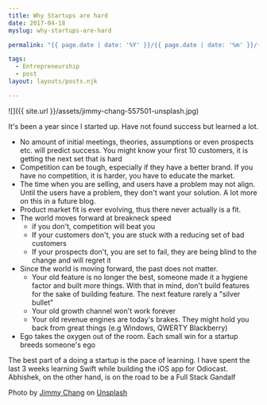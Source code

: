 ```yaml
---
title: Why Startups are hard
date: 2017-04-18
myslug: why-startups-are-hard

permalink: "{{ page.date | date: '%Y' }}/{{ page.date | date: '%m' }}/{{ page.date | date: '%d' }}/{{ myslug | slug }}/index.html"

tags: 
  - Entrepreneurship
  - post
layout: layouts/posts.njk

---
```

![]({{ site.url }}/assets/jimmy-chang-557501-unsplash.jpg)


It's been a year since I started up. Have not found success but learned a lot.

- No amount of initial meetings, theories, assumptions or even prospects etc. will predict success. You might know your first 10 customers, it is getting the next set that is hard
- Competition can be tough, especially if they have a better brand. If you have no competition, it is harder, you have to educate the market.
- The time when you are selling, and users have a problem may not align. Until the users have a problem, they don't want your solution. A lot more on this in a future blog.
- Product market fit is ever evolving, thus there never actually is a fit.
- The world moves forward at breakneck speed
    - if you don't, competition will beat you
    - If your customers don't, you are stuck with a reducing set of bad customers
    - If your prospects don't, you are set to fail, they are being blind to the change and will regret it
- Since the world is moving forward, the past does not matter.
    - Your old feature is no longer the best, someone made it a hygiene factor and built more things. With that in mind, don't build features for the sake of building feature. The next feature rarely a "silver bullet"
    - Your old growth channel won't work forever
    - Your old revenue engines are today's brakes. They might hold you back from great things (e.g Windows, QWERTY Blackberry)
- Ego takes the oxygen out of the room. Each small win for a startup breeds someone's ego

The best part of a doing a startup is the pace of learning. I have spent the last 3 weeks learning Swift while building the iOS app for Odiocast. Abhishek, on the other hand, is on the road to be a Full Stack Gandalf

Photo by [Jimmy Chang](https://unsplash.com/photos/XVU3GG35DeE?utm_source=unsplash&utm_medium=referral&utm_content=creditCopyText) on [Unsplash](https://unsplash.com/search/photos/lost?utm_source=unsplash&utm_medium=referral&utm_content=creditCopyText)
